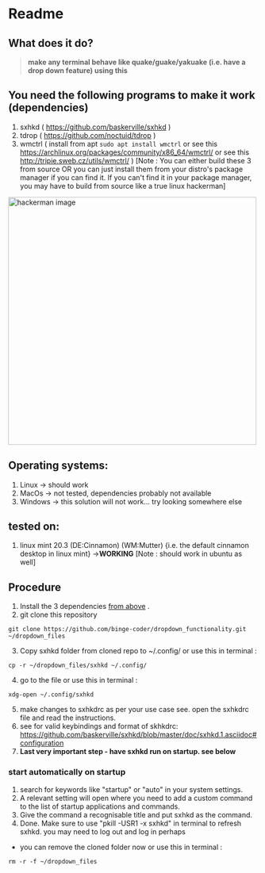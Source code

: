# Readme

## What does it do?
> **make any terminal behave like quake/guake/yakuake (i.e. have a drop down feature) using this**

## <a name="dependencies"> You need the following programs to make it work (dependencies) </a>
1. sxhkd ( https://github.com/baskerville/sxhkd )
2. tdrop ( https://github.com/noctuid/tdrop )
3. wmctrl ( install from apt ```sudo apt install wmctrl``` or see this https://archlinux.org/packages/community/x86_64/wmctrl/ or see this http://tripie.sweb.cz/utils/wmctrl/ )
[Note : You can either build these 3 from source OR you can just install them from your distro's package manager if you can find it. If you can't find it in your package manager, you may have to build from source like a true linux hackerman]

<img src="https://github.com/binge-coder/dropdown_functionality/assets/98118264/c9bc7b6b-b192-4db4-985d-17769c9820a1" alt="hackerman image" width="500"/>

## Operating systems:
1. Linux -> should work
2. MacOs -> not tested, dependencies probably not available
3. Windows -> this solution will not work... try looking somewhere else

## tested on:
1. linux mint 20.3 (DE:Cinnamon) (WM:Mutter)
{i.e. the default cinnamon desktop in linux mint} ->**WORKING**
[Note : should work in ubuntu as well]

## Procedure
1. Install the 3 dependencies [from above](#dependencies) .
2. git clone this repository 
```
git clone https://github.com/binge-coder/dropdown_functionality.git ~/dropdown_files
```

3. Copy sxhkd folder from cloned repo to ~/.config/   or use this in terminal  :
```
cp -r ~/dropdown_files/sxhkd ~/.config/ 
```

4. go to the file or use this in terminal : 
```
xdg-open ~/.config/sxhkd
``` 
5. make changes to sxhkdrc as per your use case see. open the sxhkdrc file and read the instructions. 
6. see for valid keybindings and format of skhkdrc: https://github.com/baskerville/sxhkd/blob/master/doc/sxhkd.1.asciidoc#configuration
7. **Last very important step - have sxhkd run on startup. see below**

### start automatically on startup
1. search for keywords like "startup" or "auto" in your system settings.
2. A relevant setting will open where you need to add a custom command to the list of startup applications and commands.
3. Give the command a recognisable title and put sxhkd as the command.
4. Done. Make sure to use "pkill -USR1 -x sxhkd" in terminal to refresh sxhkd. you may need to log out and log in perhaps   

* you can remove the cloned folder now or use this in terminal : 
```
rm -r -f ~/dropdown_files
```
